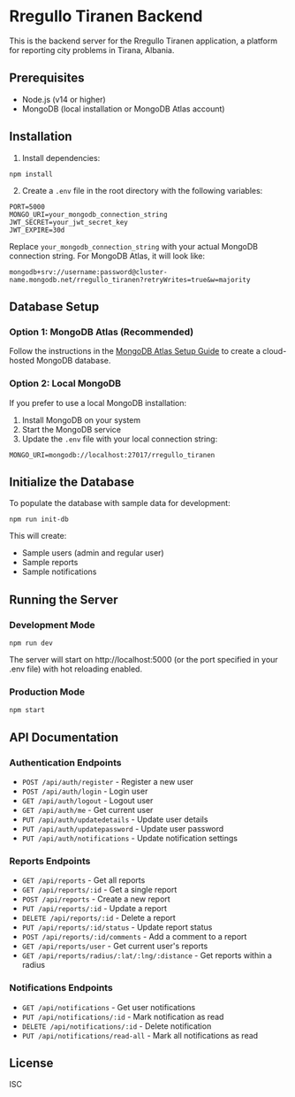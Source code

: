 # Rregullo Tiranen Backend

This is the backend server for the Rregullo Tiranen application, a platform for reporting city problems in Tirana, Albania.

## Prerequisites

- Node.js (v14 or higher)
- MongoDB (local installation or MongoDB Atlas account)

## Installation

1. Install dependencies:
```
npm install
```

2. Create a `.env` file in the root directory with the following variables:
```
PORT=5000
MONGO_URI=your_mongodb_connection_string
JWT_SECRET=your_jwt_secret_key
JWT_EXPIRE=30d
```

Replace `your_mongodb_connection_string` with your actual MongoDB connection string. For MongoDB Atlas, it will look like:
```
mongodb+srv://username:password@cluster-name.mongodb.net/rregullo_tiranen?retryWrites=true&w=majority
```

## Database Setup

### Option 1: MongoDB Atlas (Recommended)

Follow the instructions in the [MongoDB Atlas Setup Guide](../docs/mongodb-atlas-setup.md) to create a cloud-hosted MongoDB database.

### Option 2: Local MongoDB

If you prefer to use a local MongoDB installation:

1. Install MongoDB on your system
2. Start the MongoDB service
3. Update the `.env` file with your local connection string:
```
MONGO_URI=mongodb://localhost:27017/rregullo_tiranen
```

## Initialize the Database

To populate the database with sample data for development:

```
npm run init-db
```

This will create:
- Sample users (admin and regular user)
- Sample reports
- Sample notifications

## Running the Server

### Development Mode

```
npm run dev
```

The server will start on http://localhost:5000 (or the port specified in your .env file) with hot reloading enabled.

### Production Mode

```
npm start
```

## API Documentation

### Authentication Endpoints

- `POST /api/auth/register` - Register a new user
- `POST /api/auth/login` - Login user
- `GET /api/auth/logout` - Logout user
- `GET /api/auth/me` - Get current user
- `PUT /api/auth/updatedetails` - Update user details
- `PUT /api/auth/updatepassword` - Update user password
- `PUT /api/auth/notifications` - Update notification settings

### Reports Endpoints

- `GET /api/reports` - Get all reports
- `GET /api/reports/:id` - Get a single report
- `POST /api/reports` - Create a new report
- `PUT /api/reports/:id` - Update a report
- `DELETE /api/reports/:id` - Delete a report
- `PUT /api/reports/:id/status` - Update report status
- `POST /api/reports/:id/comments` - Add a comment to a report
- `GET /api/reports/user` - Get current user's reports
- `GET /api/reports/radius/:lat/:lng/:distance` - Get reports within a radius

### Notifications Endpoints

- `GET /api/notifications` - Get user notifications
- `PUT /api/notifications/:id` - Mark notification as read
- `DELETE /api/notifications/:id` - Delete notification
- `PUT /api/notifications/read-all` - Mark all notifications as read

## License

ISC
